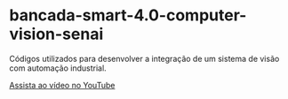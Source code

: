 # bancada-smart-4.0-computer-vision-senai
Códigos utilizados para desenvolver a integração de um sistema de visão com automação industrial.

[Assista ao vídeo no YouTube](https://www.youtube.com/watch?v=SE6jzje-Cu4)
